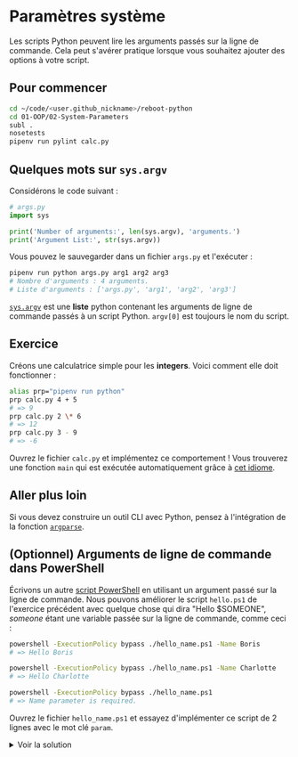 # Paramètres système

Les scripts Python peuvent lire les arguments passés sur la ligne de commande. Cela peut s'avérer pratique lorsque vous souhaitez ajouter des options à votre script.

## Pour commencer

```bash
cd ~/code/<user.github_nickname>/reboot-python
cd 01-OOP/02-System-Parameters
subl .
nosetests
pipenv run pylint calc.py
```

## Quelques mots sur `sys.argv`

Considérons le code suivant :

```python
# args.py
import sys

print('Number of arguments:', len(sys.argv), 'arguments.')
print('Argument List:', str(sys.argv))
```

Vous pouvez le sauvegarder dans un fichier `args.py` et l'exécuter :

```bash
pipenv run python args.py arg1 arg2 arg3
# Nombre d'arguments : 4 arguments.
# Liste d'arguments : ['args.py', 'arg1', 'arg2', 'arg3']
```

[`sys.argv`](https://docs.python.org/3/library/sys.html#sys.argv) est une **liste** python contenant les arguments de ligne de commande passés à un script Python. `argv[0]` est toujours le nom du script.

## Exercice

Créons une calculatrice simple pour les **integers**. Voici comment elle doit fonctionner :

```bash
alias prp="pipenv run python"
prp calc.py 4 + 5
# => 9
prp calc.py 2 \* 6
# => 12
prp calc.py 3 - 9
# => -6
```

Ouvrez le fichier `calc.py` et implémentez ce comportement ! Vous trouverez une fonction `main` qui est exécutée automatiquement grâce à [cet idiome](https://docs.python.org/3/library/__main__.html).


## Aller plus loin

Si vous devez construire un outil CLI avec Python, pensez à l'intégration de la fonction [`argparse`](https://docs.python.org/3/library/argparse.html).

## (Optionnel) Arguments de ligne de commande dans PowerShell


Écrivons un autre [script PowerShell](https://docs.microsoft.com/powershell/module/microsoft.powershell.core/about/about_scripts) en utilisant un argument passé sur la ligne de commande. Nous pouvons améliorer le script `hello.ps1` de l'exercice précédent avec quelque chose qui dira "Hello $SOMEONE", *someone* étant une variable passée sur la ligne de commande, comme ceci :

```bash
powershell -ExecutionPolicy bypass ./hello_name.ps1 -Name Boris
# => Hello Boris

powershell -ExecutionPolicy bypass ./hello_name.ps1 -Name Charlotte
# => Hello Charlotte

powershell -ExecutionPolicy bypass ./hello_name.ps1
# => Name parameter is required.
```

Ouvrez le fichier `hello_name.ps1` et essayez d'implémenter ce script de 2 lignes avec le mot clé `param`.

<details><summary markdown="span">Voir la solution
</summary>

```powershell
param($Name = $(throw "Name parameter is required."))
Write-Output "Hello $Name"
```

</details>
